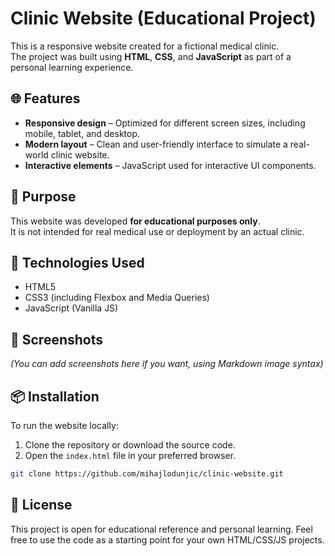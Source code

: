 # Clinic Website (Educational Project)

This is a responsive website created for a fictional medical clinic.  
The project was built using **HTML**, **CSS**, and **JavaScript** as part of a personal learning experience.

## 🌐 Features

- **Responsive design** – Optimized for different screen sizes, including mobile, tablet, and desktop.
- **Modern layout** – Clean and user-friendly interface to simulate a real-world clinic website.
- **Interactive elements** – JavaScript used for interactive UI components.

## 🎯 Purpose

This website was developed **for educational purposes only**.  
It is not intended for real medical use or deployment by an actual clinic.

## 📁 Technologies Used

- HTML5
- CSS3 (including Flexbox and Media Queries)
- JavaScript (Vanilla JS)

## 📸 Screenshots

*(You can add screenshots here if you want, using Markdown image syntax)*

## 📦 Installation

To run the website locally:

1. Clone the repository or download the source code.
2. Open the `index.html` file in your preferred browser.

```bash
git clone https://github.com/mihajlodunjic/clinic-website.git
```
## 📄 License
This project is open for educational reference and personal learning.
Feel free to use the code as a starting point for your own HTML/CSS/JS projects.